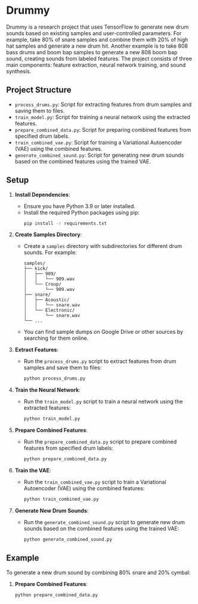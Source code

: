 # Drummy

Drummy is a research project that uses TensorFlow to generate new drum sounds based on existing samples and user-controlled parameters. For example, take 80% of snare samples and combine them with 20% of high hat samples and generate a new drum hit. Another example is to take 808 bass drums and boom bap samples to generate a new 808 boom bap sound, creating sounds from labeled features. The project consists of three main components: feature extraction, neural network training, and sound synthesis.

## Project Structure

- `process_drums.py`: Script for extracting features from drum samples and saving them to files.
- `train_model.py`: Script for training a neural network using the extracted features.
- `prepare_combined_data.py`: Script for preparing combined features from specified drum labels.
- `train_combined_vae.py`: Script for training a Variational Autoencoder (VAE) using the combined features.
- `generate_combined_sound.py`: Script for generating new drum sounds based on the combined features using the trained VAE.

## Setup

1. **Install Dependencies**:
   - Ensure you have Python 3.9 or later installed.
   - Install the required Python packages using pip:
     ```sh
     pip install -r requirements.txt
     ```

2. **Create Samples Directory**:
   - Create a `samples` directory with subdirectories for different drum sounds. For example:
     ```
     samples/
     ├── kick/
     │   ├── 909/
     │   │   └── 909.wav
     │   └── Croup/
     │       └── 909.wav
     ├── snare/
     │   ├── Acoustic/
     │   │   └── snare.wav
     │   └── Electronic/
     │       └── snare.wav
     └── ...
     ```
   - You can find sample dumps on Google Drive or other sources by searching for them online.

3. **Extract Features**:
   - Run the `process_drums.py` script to extract features from drum samples and save them to files:
     ```sh
     python process_drums.py
     ```

4. **Train the Neural Network**:
   - Run the `train_model.py` script to train a neural network using the extracted features:
     ```sh
     python train_model.py
     ```

5. **Prepare Combined Features**:
   - Run the `prepare_combined_data.py` script to prepare combined features from specified drum labels:
     ```sh
     python prepare_combined_data.py
     ```

6. **Train the VAE**:
   - Run the `train_combined_vae.py` script to train a Variational Autoencoder (VAE) using the combined features:
     ```sh
     python train_combined_vae.py
     ```

7. **Generate New Drum Sounds**:
   - Run the `generate_combined_sound.py` script to generate new drum sounds based on the combined features using the trained VAE:
     ```sh
     python generate_combined_sound.py
     ```

## Example

To generate a new drum sound by combining 80% snare and 20% cymbal:

1. **Prepare Combined Features**:
   ```sh
   python prepare_combined_data.py